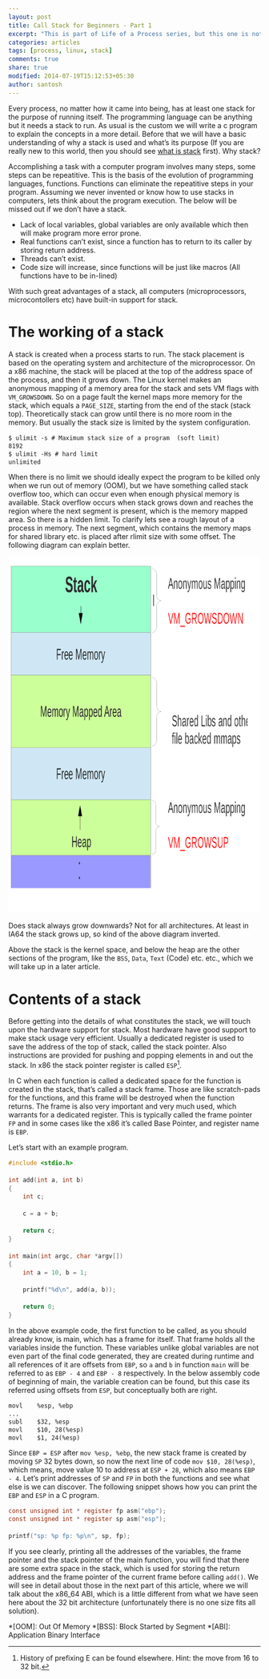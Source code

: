 ```yaml
---
layout: post
title: Call Stack for Beginners - Part 1
excerpt: "This is part of Life of a Process series, but this one is not an exact continuation of the where it was left, but it should be useful for the overall understanding of a process and its life."
categories: articles
tags: [process, linux, stack]
comments: true
share: true
modified: 2014-07-19T15:12:53+05:30
author: santosh
---
```


Every process, no matter how it came into being, has at least one stack for the
purpose of running itself. The programming language can be anything but it needs
a stack to run. As usual is the custom we will write a c program to explain the
concepts in a more detail. Before that we will have a basic understanding of why
a stack is used and what’s its purpose (If you are really new to this world,
then you should
see [what is stack](http://en.wikipedia.org/wiki/Stack_%28abstract_data_type%29)
first).  Why stack?


Accomplishing a task with a computer program involves many steps, some steps can
be repeatitive. This is the basis of the evolution of programming languages,
functions. Functions can eliminate the repeatitive steps in your
program. Assuming we never invented or know how to use stacks in computers, lets
think about the program execution. The below will be missed out if we don’t have
a stack.

- Lack of local variables, global variables are only available which then will make program more error prone.
- Real functions can’t exist, since a function has to return to its caller by storing return address.
- Threads can’t exist.
- Code size will increase, since functions will be just like macros (All functions have to be in-lined)

With such great advantages of a stack, all computers (microprocessors,
microcontollers etc) have built-in support for stack.

# The working of a stack

A stack is created when a process starts to run. The stack placement is based on
the operating system and architecture of the microprocessor. On a x86 machine,
the stack will be placed at the top of the address space of the process, and
then it grows down. The Linux kernel makes an anonymous mapping of a memory area
for the stack and sets VM flags with `VM_GROWSDOWN`. So on a page fault the
kernel maps more memory for the stack, which equals a `PAGE_SIZE`, starting from
the end of the stack (stack top). Theoretically stack can grow until there is no
more room in the memory. But usually the stack size is limited by the system
configuration.

```console
$ ulimit -s # Maximum stack size of a program  (soft limit)
8192
$ ulimit -Hs # hard limit
unlimited
```

When there is no limit we should ideally expect the program to be killed only
when we run out of memory (OOM), but we have something called stack overflow
too, which can occur even when enough physical memory is available. Stack
overflow occurs when stack grows down and reaches the region where the next
segment is present, which is the memory mapped area. So there is a hidden
limit. To clarify lets see a rough layout of a process in memory. The next
segment, which contains the memory maps for shared library etc. is placed after
rlimit size with some offset. The following diagram can explain better.

![Call Stack](/images/call-stack-basic.png)

Does stack always grow downwards? Not for all architectures. At least in IA64
the stack grows up, so kind of the above diagram inverted.

Above the stack is the kernel space, and below the heap are the other sections
of the program, like the `BSS`, `Data`, `Text` (Code) etc. etc., which we will
take up in a later article.

# Contents of a stack

Before getting into the details of what constitutes the stack, we will touch
upon the hardware support for stack. Most hardware have good support to make
stack usage very efficient. Usually a dedicated register is used to save the
address of the top of stack, called the stack pointer. Also instructions are
provided for pushing and popping elements in and out the stack. In x86 the stack
pointer register is called `ESP`[^1].

In C when each function is called a dedicated space for the function is created
in the stack, that’s called a stack frame. Those are like scratch-pads for the
functions, and this frame will be destroyed when the function returns. The frame
is also very important and very much used, which warrants for a dedicated
register. This is typically called the frame pointer `FP` and in some cases like
the x86 it’s called Base Pointer, and register name is `EBP`.

Let’s start with an example program.

```c
#include <stdio.h>

int add(int a, int b)
{
    int c;

    c = a + b;

    return c;
}

int main(int argc, char *argv[])
{
    int a = 10, b = 1;

    printf("%d\n", add(a, b));

    return 0;
}
```

In the above example code, the first function to be called, as you should
already know, is main, which has a frame for itself. That frame holds all the
variables inside the function. These variables unlike global variables are not
even part of the final code generated, they are created during runtime and all
references of it are offsets from `EBP`, so `a` and `b` in function `main` will
be referred to as `EBP - 4` and `EBP - 8` respectively. In the below assembly
code of beginning of main, the variable creation can be found, but this case its
referred using offsets from `ESP`, but conceptually both are right.

```assembly
movl    %esp, %ebp
...
subl    $32, %esp
movl    $10, 28(%esp)
movl    $1, 24(%esp)
```

Since `EBP = ESP` after `mov %esp, %ebp`, the new stack frame is created by
moving `SP` 32 bytes down, so now the next line of code `mov $10, 28(%esp)`,
which means, move value 10 to address at `ESP + 28`, which also means `EBP -
4`. Let’s print addresses of `SP` and `FP` in both the functions and see what
else is we can discover. The following snippet shows how you can print the `EBP`
and `ESP` in a C program.

```c
const unsigned int * register fp asm("ebp");
const unsigned int * register sp asm("esp");

printf("sp: %p fp: %p\n", sp, fp);
```

If you see clearly, printing all the addresses of the variables, the frame
pointer and the stack pointer of the main function, you will find that there are
some extra space in the stack, which is used for storing the return address and
the frame pointer of the current frame before calling `add()`. We will see in
detail about those in the next part of this article, where we will talk about
the x86_64 ABI, which is a little different from what we have seen here about
the 32 bit architecture (unfortunately there is no one size fits all solution).

*[OOM]: Out Of Memory
*[BSS]: Block Started by Segment
*[ABI]: Application Binary Interface
[^1]: History of prefixing E can be found elsewhere. Hint: the move from 16 to
    32 bit.
    
